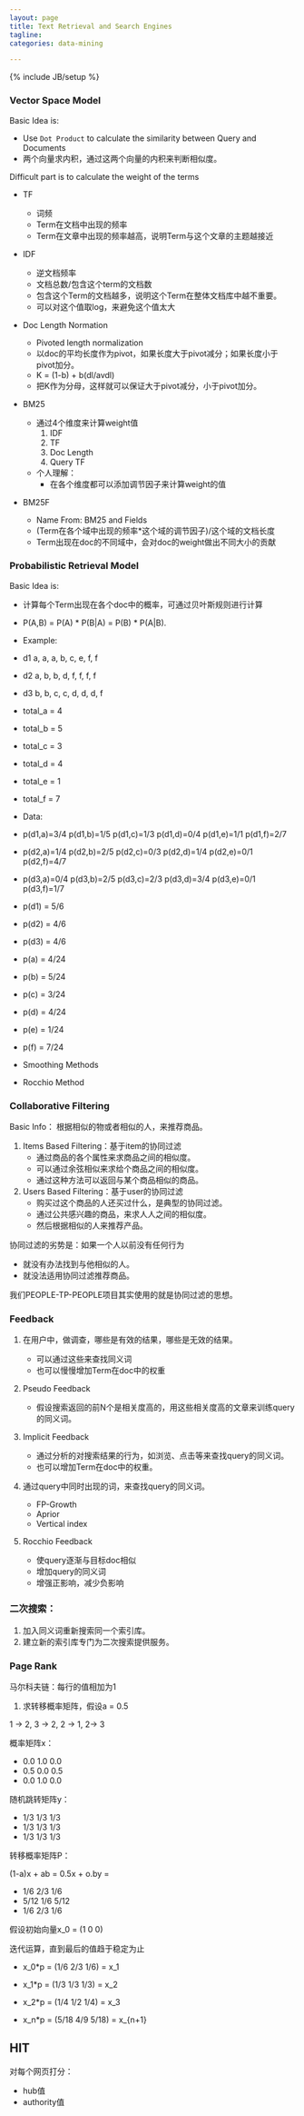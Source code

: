 ```yaml
---
layout: page
title: Text Retrieval and Search Engines
tagline:
categories: data-mining

---
```


{% include JB/setup %}

### Vector Space Model

Basic Idea is: 

- Use `Dot Product` to calculate the similarity between Query and Documents
- 两个向量求内积，通过这两个向量的内积来判断相似度。

Difficult part is to calculate the weight of the terms

- TF
    + 词频
    + Term在文档中出现的频率
    + Term在文章中出现的频率越高，说明Term与这个文章的主题越接近
- IDF
    + 逆文档频率
    + 文档总数/包含这个term的文档数
    + 包含这个Term的文档越多，说明这个Term在整体文档库中越不重要。
    + 可以对这个值取log，来避免这个值太大
- Doc Length Normation
    + Pivoted length normalization
    + 以doc的平均长度作为pivot，如果长度大于pivot减分；如果长度小于pivot加分。
    + K = (1-b) + b(dl/avdl)
    + 把K作为分母，这样就可以保证大于pivot减分，小于pivot加分。

- BM25
    +  通过4个维度来计算weight值
        1. IDF
        2. TF
        3. Doc Length
        4. Query TF
    + 个人理解：
        - 在各个维度都可以添加调节因子来计算weight的值
- BM25F 
    + Name From: BM25 and Fields
    + (Term在各个域中出现的频率*这个域的调节因子)/这个域的文档长度
    + Term出现在doc的不同域中，会对doc的weight做出不同大小的贡献

### Probabilistic Retrieval Model 

Basic Idea is: 

- 计算每个Term出现在各个doc中的概率，可通过贝叶斯规则进行计算
- P(A,B) = P(A) * P(B|A) = P(B) * P(A|B).
- Example:
- d1 a, a, a, b, c, e, f, f
- d2 a, b, b, d, f, f, f, f
- d3 b, b, c, c, d, d, d, f
- total_a = 4
- total_b = 5
- total_c = 3
- total_d = 4
- total_e = 1
- total_f = 7
- Data:
- p(d1,a)=3/4 p(d1,b)=1/5 p(d1,c)=1/3 p(d1,d)=0/4 p(d1,e)=1/1 p(d1,f)=2/7 
- p(d2,a)=1/4 p(d2,b)=2/5 p(d2,c)=0/3 p(d2,d)=1/4 p(d2,e)=0/1 p(d2,f)=4/7 
- p(d3,a)=0/4 p(d3,b)=2/5 p(d3,c)=2/3 p(d3,d)=3/4 p(d3,e)=0/1 p(d3,f)=1/7
- p(d1) = 5/6
- p(d2) = 4/6
- p(d3) = 4/6 
- p(a) = 4/24 
- p(b) = 5/24 
- p(c) = 3/24 
- p(d) = 4/24 
- p(e) = 1/24 
- p(f) = 7/24
 
- Smoothing Methods
- Rocchio Method

### Collaborative Filtering

Basic Info： 根据相似的物或者相似的人，来推荐商品。

1. Items Based Filtering：基于item的协同过滤
    - 通过商品的各个属性来求商品之间的相似度。
    - 可以通过余弦相似来求给个商品之间的相似度。
    - 通过这种方法可以返回与某个商品相似的商品。
2. Users Based Filtering：基于user的协同过滤
    - 购买过这个商品的人还买过什么，是典型的协同过滤。
    - 通过公共感兴趣的商品，来求人人之间的相似度。
    - 然后根据相似的人来推荐产品。

协同过滤的劣势是：如果一个人以前没有任何行为

- 就没有办法找到与他相似的人。
- 就没法适用协同过滤推荐商品。

我们PEOPLE-TP-PEOPLE项目其实使用的就是协同过滤的思想。

### Feedback

1. 在用户中，做调查，哪些是有效的结果，哪些是无效的结果。
    - 可以通过这些来查找同义词
    - 也可以慢慢增加Term在doc中的权重

2. Pseudo Feedback
    - 假设搜索返回的前N个是相关度高的，用这些相关度高的文章来训练query的同义词。

3. Implicit Feedback
    - 通过分析的对搜索结果的行为，如浏览、点击等来查找query的同义词。
    - 也可以增加Term在doc中的权重。

4. 通过query中同时出现的词，来查找query的同义词。
    - FP-Growth
    - Aprior
    - Vertical index

5. Rocchio Feedback
    - 使query逐渐与目标doc相似
    - 增加query的同义词
    - 增强正影响，减少负影响

### 二次搜索：

1. 加入同义词重新搜索同一个索引库。
2. 建立新的索引库专门为二次搜索提供服务。

### Page Rank

马尔科夫链：每行的值相加为1

1. 求转移概率矩阵，假设a = 0.5

1 -> 2, 3 -> 2, 2 -> 1, 2-> 3

概率矩阵x：

- 0.0 1.0 0.0
- 0.5 0.0 0.5
- 0.0 1.0 0.0

随机跳转矩阵y：

- 1/3 1/3 1/3
- 1/3 1/3 1/3
- 1/3 1/3 1/3

转移概率矩阵P：

(1-a)x + ab = 0.5x + o.by =

- 1/6 2/3 1/6
- 5/12 1/6 5/12
- 1/6 2/3 1/6

假设初始向量x_0 = (1 0 0)

迭代运算，直到最后的值趋于稳定为止

- x_0*p = (1/6 2/3 1/6) = x_1
- x_1*p = (1/3 1/3 1/3) = x_2
- x_2*p = (1/4 1/2 1/4) = x_3

- x_n*p = (5/18 4/9 5/18) = x_{n+1}

## HIT

对每个网页打分：

- hub值
- authority值
